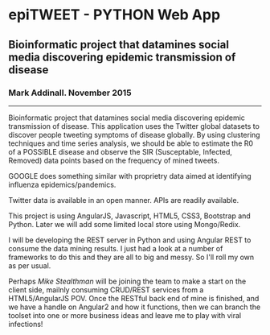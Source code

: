 # epiTWEET - PYTHON Web App

## Bioinformatic project that datamines social media discovering epidemic transmission of disease

###  Mark Addinall.  November 2015

-----


Bioinformatic project that datamines social media discovering epidemic transmission of disease.
This application uses the Twitter global datasets to discover people tweeting symptoms of
disease globally.  By using clustering techniques and time series analysis, we should be able
to estimate the R0 of a POSSIBLE disease and observe the SIR (Susceptable, Infected, Removed) data points based on the frequency of mined tweets.

GOOGLE does something similar with proprietry data aimed at identifying influenza epidemics/pandemics.

Twitter data is available in an open manner.  APIs are readily available.

This project is using AngularJS, Javascript, HTML5, CSS3, Bootstrap and Python.  Later we will add some limited local store using Mongo/Redix.

I will be developing the REST server in Python and using Angular REST to consume the data mining results.  I just had a 
look at a number of frameworks to do this and they are all to big and messy.  So I'll roll my own as per usual.

Perhaps *Mike Stealthman* will be joining the team to make a start on the client side, mailnly consuming CRUD/REST services from a HTML5/AngularJS POV.  Once the RESTful back end of mine is finished, and we have a handle on Angular2 and how it functions, then we can branch the toolset into one or more business ideas and leave me to play with viral infections!

